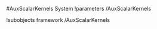 <!-- MOOSE System Documentation Stub: Remove this when content is added. -->
#AuxScalarKernels System
!parameters /AuxScalarKernels

!subobjects framework /AuxScalarKernels

